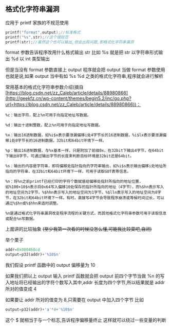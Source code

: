 ## 格式化字符串漏洞
应用于 printf 家族的不规范使用
```cpp
printf("format",output);//标准格式
printf("%s",str);//这个很规范
printf(str);//虽然这个也可以输出,但会出现问题,即格式化字符串漏洞
```
format 参数告诉程序改用什么格式输出 str
比如 %s 就是把 str 以字符串形式输出
%d 以 int 类型输出

但是当没有 format 参数直接上 output
程序就会把 output 当做 format 参数使用
也就是说,如果 output 当中有如 %s %d 之类的格式化字符串,程序就会进行解析


常用基本的格式化字符串参数介绍(摘自 [https://blog.csdn.net/zz_Caleb/article/details/88980866](http://geekfz.cn/wp-content/themes/begin5.2/inc/go.php?url=https://blog.csdn.net/zz_Caleb/article/details/88980866))：
```
%c：输出字符，配上%n可用于向指定地址写数据。

%d：输出十进制整数，配上%n可用于向指定地址写数据。

%x：输出16进制数据，如%i$x表示要泄漏偏移i处4字节长的16进制数据，%i$lx表示要泄漏偏移i处8字节长的16进制数据，32bit和64bit环境下一样。

%p：输出16进制数据，与%x基本一样，只是附加了前缀0x，在32bit下输出4字节，在64bit下输出8字节，可通过输出字节的长度来判断目标环境是32bit还是64bit。

%s：输出的内容是字符串，即将偏移处指针指向的字符串输出，如%i$s表示输出偏移i处地址所指向的字符串，在32bit和64bit环境下一样，可用于读取GOT表等信息。

%n：将%n之前printf已经打印的字符个数赋值给偏移处指针所指向的地址位置，如%100×10$n表示将0x64写入偏移10处保存的指针所指向的地址（4字节），而%$hn表示写入的地址空间为2字节，%$hhn表示写入的地址空间为1字节，%$lln表示写入的地址空间为8字节，在32bit和64bit环境下一样。有时，直接写4字节会导致程序崩溃或等候时间过长，可以通过%$hn或%$hhn来适时调整。

%n是通过格式化字符串漏洞改变程序流程的关键方式，而其他格式化字符串参数可用于读取信息或配合%n写数据。
```
上面讲的比较抽象 ~~(至少我第一次看的时候没怎么懂,可能我比较菜吧,自闭)~~

举个栗子
```py
addr=0x080468cd
output=p32(addr)+'%10$n'
```
我们假设 printf 函数中的 output 偏移量为 10

如果我们把以上 output 输入
printf 函数就会把 output 前四个字节当做 %n 的写入地址将已经输出的字符个数写入其中,addr 长度为四个字节,所以结果就是 addr 所对的值变成 4

如果要让 addr 所对的值变为 8,只需要在 output 中加入四个字节
比如
```py
output=p32(addr)+'a'*4+'%10$n'
```
这个 $ 就相当于与一个标志,告诉程序偏移量终止
这样就可以绕过一些变量的判断
<!--stackedit_data:
eyJoaXN0b3J5IjpbMTMzMzc4NjI2NSwtMTc5Njc2Njk3MSw0ND
I5NDEwNzksMTAxODMyMTI2OF19
-->